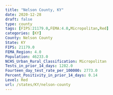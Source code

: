 ```yaml
---
title: "Nelson County, KY"
date: 2020-12-28
draft: false
type: county
tags: [FIPS:21179.0,FEMA:4.0,Micropolitan,Red]
categories: [KY]
County: Nelson County
State: KY
FIPS: 21179.0
FEMA_Region: 4.0
Population: 46233.0
NCHS_Urban_Rural_Classification: Micropolitan
Tests_in_prior_14_days: 1282.0
Fourteen_day_test_rate_per_100000: 2773.0
Percent_Positivity_in_prior_14_days: 0.14
Level: Red
url: /states/KY/nelson-county
---
```



